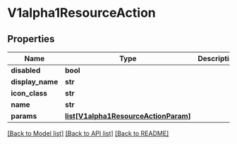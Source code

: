 # V1alpha1ResourceAction

## Properties
Name | Type | Description | Notes
------------ | ------------- | ------------- | -------------
**disabled** | **bool** |  | [optional] 
**display_name** | **str** |  | [optional] 
**icon_class** | **str** |  | [optional] 
**name** | **str** |  | [optional] 
**params** | [**list[V1alpha1ResourceActionParam]**](V1alpha1ResourceActionParam.md) |  | [optional] 

[[Back to Model list]](../README.md#documentation-for-models) [[Back to API list]](../README.md#documentation-for-api-endpoints) [[Back to README]](../README.md)

